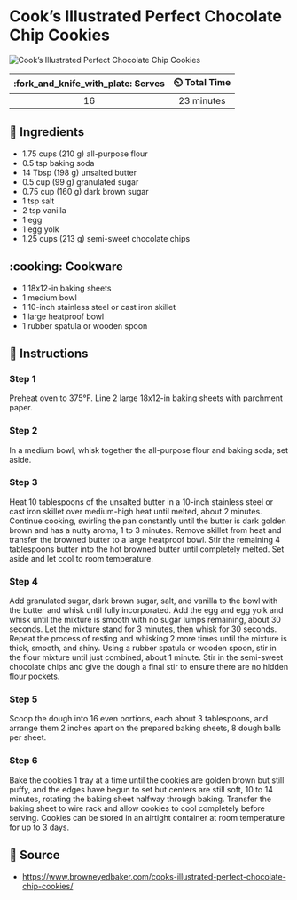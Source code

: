 # Cook’s Illustrated Perfect Chocolate Chip Cookies

![Cook’s Illustrated Perfect Chocolate Chip Cookies](../assets/images/cook’s-illustrated-perfect-chocolate-chip-cookies.jpg)

| :fork_and_knife_with_plate: Serves | :timer_clock: Total Time |
|:----------------------------------:|:-----------------------: |
| 16 | 23 minutes |

## :salt: Ingredients

- 1.75 cups (210 g) all-purpose flour
- 0.5 tsp baking soda
- 14 Tbsp (198 g) unsalted butter
- 0.5 cup (99 g) granulated sugar
- 0.75 cup (160 g) dark brown sugar
- 1 tsp salt
- 2 tsp vanilla
- 1 egg
- 1 egg yolk
- 1.25 cups (213 g) semi-sweet chocolate chips

## :cooking: Cookware

- 1 18x12-in baking sheets
- 1 medium bowl
- 1 10-inch stainless steel or cast iron skillet
- 1 large heatproof bowl
- 1 rubber spatula or wooden spoon

## :pencil: Instructions

### Step 1

Preheat oven to 375°F. Line 2 large 18x12-in baking sheets with parchment paper.

### Step 2

In a medium bowl, whisk together the all-purpose flour and baking soda; set aside.

### Step 3

Heat 10 tablespoons of the unsalted butter in a 10-inch stainless steel or cast iron skillet over medium-high heat
until melted, about 2 minutes. Continue cooking, swirling the pan constantly until the butter is dark golden brown and
has a nutty aroma, 1 to 3 minutes. Remove skillet from heat and transfer the browned butter to a large heatproof bowl.
Stir the remaining 4 tablespoons butter into the hot browned butter until completely melted. Set aside and let cool to
room temperature.

### Step 4

Add granulated sugar, dark brown sugar, salt, and vanilla to the bowl with the butter and whisk until fully
incorporated. Add the egg and egg yolk and whisk until the mixture is smooth with no sugar lumps remaining, about 30
seconds. Let the mixture stand for 3 minutes, then whisk for 30 seconds. Repeat the process of resting and whisking 2
more times until the mixture is thick, smooth, and shiny. Using a rubber spatula or wooden spoon, stir in the flour
mixture until just combined, about 1 minute. Stir in the semi-sweet chocolate chips and give the dough a final stir to
ensure there are no hidden flour pockets.

### Step 5

Scoop the dough into 16 even portions, each about 3 tablespoons, and arrange them 2 inches apart on the prepared baking
sheets, 8 dough balls per sheet.

### Step 6

Bake the cookies 1 tray at a time until the cookies are golden brown but still puffy, and the edges have begun to set
but centers are still soft, 10 to 14 minutes, rotating the baking sheet halfway through baking. Transfer the baking
sheet to wire rack and allow cookies to cool completely before serving. Cookies can be stored in an airtight container
at room temperature for up to 3 days.

## :link: Source

- <https://www.browneyedbaker.com/cooks-illustrated-perfect-chocolate-chip-cookies/>

